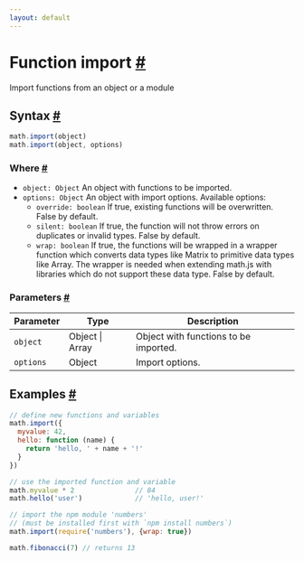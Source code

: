 ```yaml
---
layout: default
---
```


<!-- Note: This file is automatically generated from source code comments. Changes made in this file will be overridden. -->

<h1 id="function-import">Function import <a href="#function-import" title="Permalink">#</a></h1>

Import functions from an object or a module


<h2 id="syntax">Syntax <a href="#syntax" title="Permalink">#</a></h2>

```js
math.import(object)
math.import(object, options)
```

<h3 id="where">Where <a href="#where" title="Permalink">#</a></h3>

- `object: Object`
  An object with functions to be imported.
- `options: Object` An object with import options. Available options:
  - `override: boolean`
    If true, existing functions will be overwritten. False by default.
  - `silent: boolean`
    If true, the function will not throw errors on duplicates or invalid
    types. False by default.
  - `wrap: boolean`
    If true, the functions will be wrapped in a wrapper function
    which converts data types like Matrix to primitive data types like Array.
    The wrapper is needed when extending math.js with libraries which do not
    support these data type. False by default.

<h3 id="parameters">Parameters <a href="#parameters" title="Permalink">#</a></h3>

Parameter | Type | Description
--------- | ---- | -----------
`object` | Object &#124; Array | Object with functions to be imported.
`options` | Object | Import options.

<h2 id="examples">Examples <a href="#examples" title="Permalink">#</a></h2>

```js
// define new functions and variables
math.import({
  myvalue: 42,
  hello: function (name) {
    return 'hello, ' + name + '!'
  }
})

// use the imported function and variable
math.myvalue * 2               // 84
math.hello('user')             // 'hello, user!'

// import the npm module 'numbers'
// (must be installed first with `npm install numbers`)
math.import(require('numbers'), {wrap: true})

math.fibonacci(7) // returns 13
```



